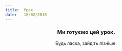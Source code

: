 ```yaml
---
title:  Урок
date:   18/02/2018
---
```


### <center>Ми готуємо цей урок.</center>
<center>Будь ласка, зайдіть пізніше.</center>